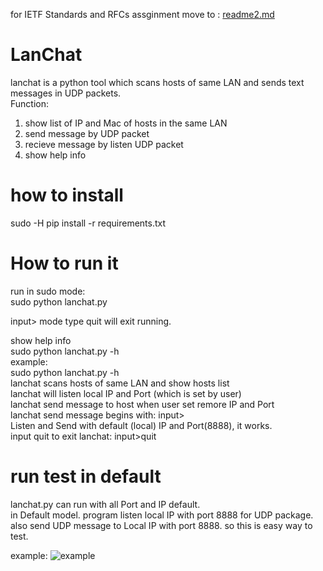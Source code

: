 for IETF Standards and RFCs assginment move to : [readme2.md](https://github.com/USF-Computer-Networking/lanchat-yousongzhang/blob/master/README2.md)

# LanChat

lanchat is a python tool which scans hosts of same LAN and sends text messages in UDP packets.   
Function:
1.  show list of IP and Mac of hosts in the same LAN 
2.  send message by UDP packet 
3.  recieve message by listen UDP packet 
4.  show help info 

# how to install

sudo -H pip install -r requirements.txt 



# How to run it
  run in sudo mode:   
  sudo python lanchat.py 
  
  input> mode type quit will exit running.  
  
  show help info  
  sudo python lanchat.py -h  
  example:    
sudo python lanchat.py -h   
lanchat scans hosts of same LAN and show hosts list   
lanchat will listen local IP and Port (which is set by user)   
lanchat send message to host when user set remore IP and Port   
lanchat send message begins with: input>     
Listen and Send with default (local) IP and Port(8888), it works.    
input quit to exit lanchat: input>quit    
  
# run test in default
   lanchat.py can run with all Port and IP default.  
  in Default model. program listen local IP with port 8888 for UDP package. also send UDP message to Local IP with port 8888. 
  so this is easy way to test.  
  

  
  example: 
  ![example](http://www.99sns.com/lanchat.png)
  

  
 
  

